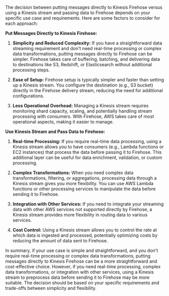 The decision between putting messages directly to Kinesis Firehose versus using a Kinesis stream and passing data to Firehose depends on your specific use case and requirements. Here are some factors to consider for each approach:

**Put Messages Directly to Kinesis Firehose:**

1. **Simplicity and Reduced Complexity:** If you have a straightforward data streaming requirement and don't need real-time processing or complex data transformations, putting messages directly to Firehose can be simpler. Firehose takes care of buffering, batching, and delivering data to destinations like S3, Redshift, or Elasticsearch without additional processing steps.

2. **Ease of Setup:** Firehose setup is typically simpler and faster than setting up a Kinesis stream. You configure the destination (e.g., S3 bucket) directly in the Firehose delivery stream, reducing the need for additional configurations.

3. **Less Operational Overhead:** Managing a Kinesis stream requires monitoring shard capacity, scaling, and potentially handling stream processing with consumers. With Firehose, AWS takes care of most operational aspects, making it easier to manage.

**Use Kinesis Stream and Pass Data to Firehose:**

1. **Real-time Processing:** If you require real-time data processing, using a Kinesis stream allows you to have consumers (e.g., Lambda functions or EC2 instances) that process the data before passing it to Firehose. This additional layer can be useful for data enrichment, validation, or custom processing.

2. **Complex Transformations:** When you need complex data transformations, filtering, or aggregations, processing data through a Kinesis stream gives you more flexibility. You can use AWS Lambda functions or other processing services to manipulate the data before sending it to Firehose.

3. **Integration with Other Services:** If you need to integrate your streaming data with other AWS services not supported directly by Firehose, a Kinesis stream provides more flexibility in routing data to various services.

4. **Cost Control:** Using a Kinesis stream allows you to control the rate at which data is ingested and processed, potentially optimizing costs by reducing the amount of data sent to Firehose.

In summary, if your use case is simple and straightforward, and you don't require real-time processing or complex data transformations, putting messages directly to Kinesis Firehose can be a more straightforward and cost-effective choice. However, if you need real-time processing, complex data transformations, or integration with other services, using a Kinesis stream to preprocess data before sending it to Firehose may be more suitable. The decision should be based on your specific requirements and trade-offs between simplicity and flexibility.